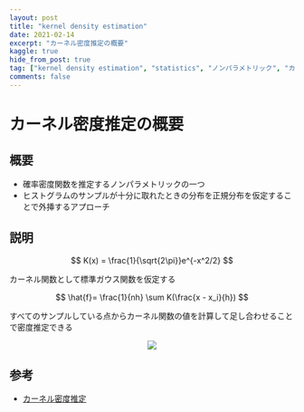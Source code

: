 ```yaml
---
layout: post
title: "kernel density estimation"
date: 2021-02-14
excerpt: "カーネル密度推定の概要"
kaggle: true
hide_from_post: true
tag: ["kernel density estimation", "statistics", "ノンパラメトリック", "カーネル密度推定"]
comments: false
---
```


# カーネル密度推定の概要

## 概要
 - 確率密度関数を推定するノンパラメトリックの一つ  
 - ヒストグラムのサンプルが十分に取れたときの分布を正規分布を仮定することで外挿するアプローチ  

## 説明

$$
K(x) = \frac{1}{\sqrt{2\pi}}e^{-x^2/2}
$$

カーネル関数として標準ガウス関数を仮定する

$$
\hat{f}= \frac{1}{nh} \sum K(\frac{x - x_i}{h})
$$

すべてのサンプルしている点からカーネル関数の値を計算して足し合わせることで密度推定できる  


<div align="center">
  <img src="https://upload.wikimedia.org/wikipedia/commons/thumb/a/a3/Parzen_window_illustration.svg/620px-Parzen_window_illustration.svg.png">
</div>


## 参考
 - [カーネル密度推定](https://ja.wikipedia.org/wiki/%E3%82%AB%E3%83%BC%E3%83%8D%E3%83%AB%E5%AF%86%E5%BA%A6%E6%8E%A8%E5%AE%9A)

